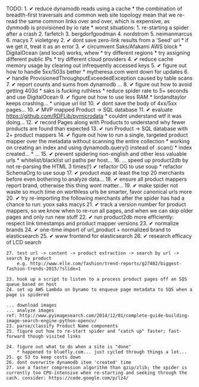 
TODO:
    1. ✔ reduce dynamodb reads using a cache
        * the combination of breadth-first traversals and common web site topology mean that we re-read the same common links over and over, which is expensive, as dynmodb is provisioned by io rate
        * worst situations:
            1. re-starting a spider after a crash
            2. farfetch
            3. bergdorfgoodman
            4. nordstrom
            5. neimanmarcus
            6. macys
            7. violetgrey
    2. ✔ dont save zero-link results from a 'Seed' url
        * if we get it, treat it as an error
    3. ✔ circumvent Saks/Afakami AWS block
        * DigitalOcean (and local) works, whew
        * try different regions
        * try assigning different public IPs
        * try different cloud providers
    4. ✔ reduce cache memory usage by clearing out infrequently accessed keys
    5. ✔ figure out how to handle 5xx/503s better
        * mytheresa.com went down for updates
    6. ✔ handle ProvisionedThroughputExceededException caused by table scans
    7. ✔ report counts and sums from dynamodb
        ...
    8. ✔ figure out how to avoid getting 403d
        * saks is fucking ruthless
            * reduce spider rate to 5+ seconds and use DigitalOcean
    9. ✔ figure out how to use less RAM
        * lordandtaylor keeps crashing...
            * unique url list
    10. ✔ dont save the body of 4xx/5xx pages...
    10. ✔ MVP mapped Product -> SQL database
    11. ✔ evaluate https://github.com/RDFLib/pymicrodata
        * couldnt understand wtf it was doing...
    12. ✔ record Pages along with Products to understand why fewer products are found than expected
    13. ✔ run Product -> SQL database with 2+ product mappers
    14. ✔ figure out how to run a single, targeted product mapper over the metadata without scanning the entire collection
        * working on creating an index and using dynamodb.query() instead of .scan()
            * index created...
            * ...
    15. ✔ prevent spidering non-english and other less valuable urls
            * whitelist/blacklist url paths per host...
    16. ... speed up product2db by not re-parsing the HTML 3 times(!)
            ✔ refactor OG to use soup
            * refactor SchemaOrg to use soup
    17. ✔ product map at least the top 20 merchants before even bothering to analyze data...
    18. ✔ ensure all product mappers report brand, otherwise this thing wont matter...
    19. ✔ make spider not waste so much time on worthless urls
            be smarter, favor canonical urls more
    20. ✔ try re-importing the following merchants after the spider has had a chance to run:
        yoox
        saks
        macys
    21. ✔ track a version number for product mappers, so we know when to re-run all pages, and when we can skip older pages and only run new stuff
    22. ✔ run product2db more efficiently: respect link timestamps and product mapper versions
    23. ✔ normalize brands
    24. ✔ one-time import of url_product + normalized brand to elasticsearch
    25. ✔ www frontend for elasticsearch
    26. ✔ research efficacy of LCD search

    27. test url -> content -> product extraction -> search by url -> search by product
        e.g. http://www.elle.com/fashion/trend-reports/g27402/biggest-fashion-trends-2015/?slide=1

    23. hook up a script to listen to a process product pages off an SQS queue based on host
    24. set up AWS Lambda on Dynamo to enqueue page metadata to SQS when a page is spidered

    ... download images
    ... analyze images
    ref: http://www.pyimagesearch.com/2014/12/01/complete-guide-building-image-search-engine-python-opencv/
    23. parse/classify Product Name components
    25. figure out how to re-start spider and "catch up" faster; fast-forward though visited links

    24. figure out what to do when a site is "done"
        * happened to bluefly.com... just cycled through things a lot...
    25. gc S3 to keep costs down
    26. dont overwrite dynamodb item 'created' time
    27. use a faster compression algorithm than gzip/zlib; the spider is currently too CPU-intensive when re-starting and seeking through the cach. consider: https://code.google.com/p/lz4/

